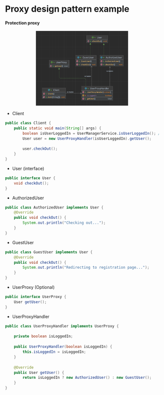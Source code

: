 # Proxy design pattern example

#### Protection proxy

<div style="text-align:center">
<img src="./images/protection_proxy.png" style="width:60%" />
</div>

- Client
```java
public class Client {
    public static void main(String[] args) {
        boolean isUserLoggedIn = UserManagerService.isUserLoggedIn(); // UserManagerService (not implemented)
        User user = new UserProxyHandler(isUserLoggedIn).getUser();

        user.checkOut();
    }
}
```

- User (interface)
```java
public interface User {
    void checkOut();
}
```

- AuthorizedUser
```java
public class AuthorizedUser implements User {
    @Override
    public void checkOut() {
        System.out.println("Checking out...");
    }
}
```

- GuestUser
```java
public class GuestUser implements User {
    @Override
    public void checkOut() {
        System.out.println("Redirecting to registration page...");
    }
}
```

- UserProxy (Optional)
```java
public interface UserProxy {
    User getUser();
}
```

- UserProxyHandler
```java
public class UserProxyHandler implements UserProxy {

    private boolean isLoggedIn;

    public UserProxyHandler(boolean isLoggedIn) {
        this.isLoggedIn = isLoggedIn;
    }

    @Override
    public User getUser() {
        return isLoggedIn ? new AuthorizedUser() : new GuestUser();
    }
}
```